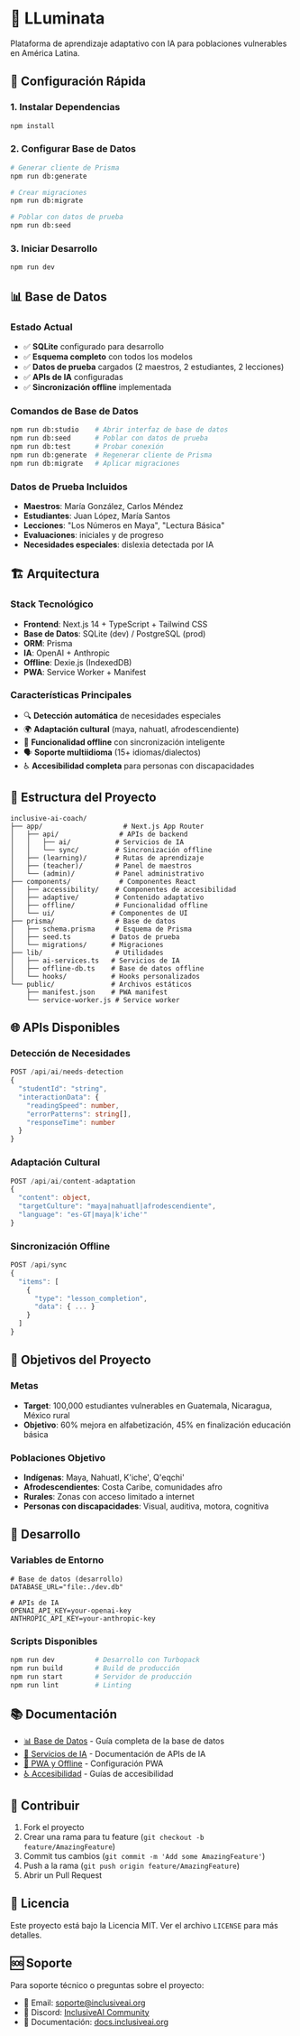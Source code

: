 # 🎯 LLuminata

Plataforma de aprendizaje adaptativo con IA para poblaciones vulnerables en América Latina.

## 🚀 Configuración Rápida

### 1. Instalar Dependencias
```bash
npm install
```

### 2. Configurar Base de Datos
```bash
# Generar cliente de Prisma
npm run db:generate

# Crear migraciones
npm run db:migrate

# Poblar con datos de prueba
npm run db:seed
```

### 3. Iniciar Desarrollo
```bash
npm run dev
```

## 📊 Base de Datos

### Estado Actual
- ✅ **SQLite** configurado para desarrollo
- ✅ **Esquema completo** con todos los modelos
- ✅ **Datos de prueba** cargados (2 maestros, 2 estudiantes, 2 lecciones)
- ✅ **APIs de IA** configuradas
- ✅ **Sincronización offline** implementada

### Comandos de Base de Datos
```bash
npm run db:studio    # Abrir interfaz de base de datos
npm run db:seed      # Poblar con datos de prueba
npm run db:test      # Probar conexión
npm run db:generate  # Regenerar cliente de Prisma
npm run db:migrate   # Aplicar migraciones
```

### Datos de Prueba Incluidos
- **Maestros**: María González, Carlos Méndez
- **Estudiantes**: Juan López, María Santos
- **Lecciones**: "Los Números en Maya", "Lectura Básica"
- **Evaluaciones**: iniciales y de progreso
- **Necesidades especiales**: dislexia detectada por IA

## 🏗️ Arquitectura

### Stack Tecnológico
- **Frontend**: Next.js 14 + TypeScript + Tailwind CSS
- **Base de Datos**: SQLite (dev) / PostgreSQL (prod)
- **ORM**: Prisma
- **IA**: OpenAI + Anthropic
- **Offline**: Dexie.js (IndexedDB)
- **PWA**: Service Worker + Manifest

### Características Principales
- 🔍 **Detección automática** de necesidades especiales
- 🌍 **Adaptación cultural** (maya, nahuatl, afrodescendiente)
- 📱 **Funcionalidad offline** con sincronización inteligente
- 🗣️ **Soporte multiidioma** (15+ idiomas/dialectos)
- ♿ **Accesibilidad completa** para personas con discapacidades

## 📁 Estructura del Proyecto

```
inclusive-ai-coach/
├── app/                    # Next.js App Router
│   ├── api/               # APIs de backend
│   │   ├── ai/           # Servicios de IA
│   │   └── sync/         # Sincronización offline
│   ├── (learning)/       # Rutas de aprendizaje
│   ├── (teacher)/        # Panel de maestros
│   └── (admin)/          # Panel administrativo
├── components/            # Componentes React
│   ├── accessibility/    # Componentes de accesibilidad
│   ├── adaptive/         # Contenido adaptativo
│   ├── offline/          # Funcionalidad offline
│   └── ui/              # Componentes de UI
├── prisma/               # Base de datos
│   ├── schema.prisma     # Esquema de Prisma
│   ├── seed.ts          # Datos de prueba
│   └── migrations/      # Migraciones
├── lib/                  # Utilidades
│   ├── ai-services.ts   # Servicios de IA
│   ├── offline-db.ts    # Base de datos offline
│   └── hooks/           # Hooks personalizados
└── public/              # Archivos estáticos
    ├── manifest.json    # PWA manifest
    └── service-worker.js # Service worker
```

## 🌐 APIs Disponibles

### Detección de Necesidades
```typescript
POST /api/ai/needs-detection
{
  "studentId": "string",
  "interactionData": {
    "readingSpeed": number,
    "errorPatterns": string[],
    "responseTime": number
  }
}
```

### Adaptación Cultural
```typescript
POST /api/ai/content-adaptation
{
  "content": object,
  "targetCulture": "maya|nahuatl|afrodescendiente",
  "language": "es-GT|maya|k'iche'"
}
```

### Sincronización Offline
```typescript
POST /api/sync
{
  "items": [
    {
      "type": "lesson_completion",
      "data": { ... }
    }
  ]
}
```

## 🎯 Objetivos del Proyecto

### Metas
- **Target**: 100,000 estudiantes vulnerables en Guatemala, Nicaragua, México rural
- **Objetivo**: 60% mejora en alfabetización, 45% en finalización educación básica

### Poblaciones Objetivo
- **Indígenas**: Maya, Nahuatl, K'iche', Q'eqchi'
- **Afrodescendientes**: Costa Caribe, comunidades afro
- **Rurales**: Zonas con acceso limitado a internet
- **Personas con discapacidades**: Visual, auditiva, motora, cognitiva

## 🔧 Desarrollo

### Variables de Entorno
```env
# Base de datos (desarrollo)
DATABASE_URL="file:./dev.db"

# APIs de IA
OPENAI_API_KEY=your-openai-key
ANTHROPIC_API_KEY=your-anthropic-key
```

### Scripts Disponibles
```bash
npm run dev          # Desarrollo con Turbopack
npm run build        # Build de producción
npm run start        # Servidor de producción
npm run lint         # Linting
```

## 📚 Documentación

- [📊 Base de Datos](./docs/DATABASE.md) - Guía completa de la base de datos
- [🤖 Servicios de IA](./docs/AI-SERVICES.md) - Documentación de APIs de IA
- [📱 PWA y Offline](./docs/PWA.md) - Configuración PWA
- [♿ Accesibilidad](./docs/ACCESSIBILITY.md) - Guías de accesibilidad

## 🤝 Contribuir

1. Fork el proyecto
2. Crear una rama para tu feature (`git checkout -b feature/AmazingFeature`)
3. Commit tus cambios (`git commit -m 'Add some AmazingFeature'`)
4. Push a la rama (`git push origin feature/AmazingFeature`)
5. Abrir un Pull Request

## 📄 Licencia

Este proyecto está bajo la Licencia MIT. Ver el archivo `LICENSE` para más detalles.

## 🆘 Soporte

Para soporte técnico o preguntas sobre el proyecto:
- 📧 Email: soporte@inclusiveai.org
- 💬 Discord: [InclusiveAI Community](https://discord.gg/inclusiveai)
- 📖 Documentación: [docs.inclusiveai.org](https://docs.inclusiveai.org)
